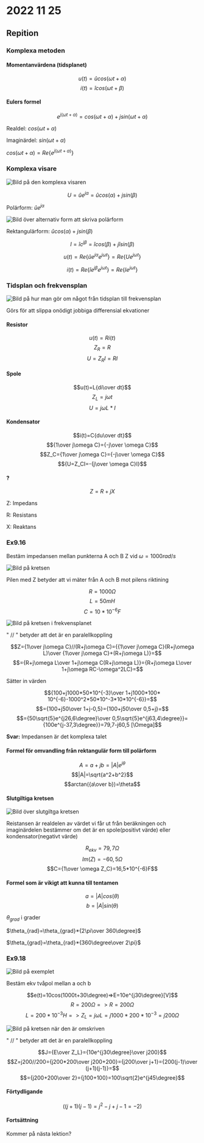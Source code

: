 # 2022 11 25

## Repition

### Komplexa metoden

#### Momentanvärdena (tidsplanet)

$$u(t)=ûcos(\omega t+\alpha)$$
$$i(t)=îcos(\omega t+\beta)$$

#### Eulers formel

$${e^{j(\omega t+\alpha)}=cos(\omega t+\alpha)+jsin(\omega t+\alpha)}$$

Realdel: $cos(\omega t+\alpha)$

Imaginärdel: $sin(\omega t+\alpha)$

$cos(\omega t+\alpha)=Re\{e^{j(\omega t+\alpha)}\}$

### Komplexa visare

![Bild på den komplexa visaren](https://lh3.googleusercontent.com/vWLolV5Pftbk60LP_YLMfTEPj6urmr7xZgfxEfZ6BkwmkWcER20M3Ta2gCzoE4Kt4m5Yagy78oxnpnUQWtgeXsbFX-WQxRySXf9k-AKqlTePPF-ycTCCFUpB2eQio7bUcXE8tEpKEQo=w2400)

$$U=ûe^{j\alpha}=ûcos(\alpha)+jsin(\beta)$$

Polärform: $ûe^{j\alpha}$

![Bild över alternativ form att skriva polärform](https://lh3.googleusercontent.com/L65PjDaoGGJhSwtugFT5p1Z_UJWMP5WsZE541ToiO5MQuRcwVbfgjV18h2RE0UCw874zxihih0qSoElFgMxYZubJRahnImOCuzZGbxzirEDEJXjBMvF6e2ZmGKY6D4CNtAZTEWJV1ww=w2400)

Rektangulärform: $ûcos(\alpha)+jsin(\beta)$

$$I=îc^{j\beta}=îcos(\beta)+jîsin(\beta)$$

$$u(t)=Re\{ûe^{j\alpha}e^{j\omega t}\}=Re\{Ue^{j\omega t}\}$$

$$i(t)=Re\{îe^{j\beta}e^{j\omega t}\}=Re\{Ie^{j\omega t}\}$$

### Tidsplan och frekvensplan

![Bild på hur man gör om något från tidsplan till frekvensplan](https://lh3.googleusercontent.com/QQLD3w9E_JP7OZSp8oU1E9LR3_nPpfDz_T76AYyeSfeuFYX6oH1--9Z1h50b4MYnROxSnPYikyDn8_tgsZjlyBHGEKfY0itCwic2U6VKT_z6ZC3K78noUH4cciI-0awc4a9QK9l3El4=w2400)

Görs för att slippa onödigt jobbiga differensial ekvationer

#### Resistor

$$u(t)=Ri(t)$$
$$Z_R=R$$
$$U=Z_RI=RI$$

#### Spole

$$u(t)=L{di\over dt}$$
$$Z_L=j\omega t$$
$$U=j\omega L*I$$

#### Kondensator

$$i(t)=C{du\over dt}$$
$${1\over j\omega C}={-j\over \omega C}$$
$$Z_C={1\over j\omega C}={-j\over \omega C}$$
$${U=Z_CI=-{j\over \omega C}I}$$

#### ?

$$Z=R+jX$$

Z: Impedans

R: Resistans

X: Reaktans

### Ex9.16

Bestäm impedansen mellan punkterna A och B Z vid $\omega=1000rad/s$

![Bild på kretsen](https://lh3.googleusercontent.com/kAJYe-5I7HbvVR6QisEykFbEDaBishAeQs5CMETBtlXQv3WBD9uPTRHqgvWUNaolaB_OuQmryvX93E-rdsM2lUSs2jiFkKGX_6yA1RpNw0yqaCnYuytLlPWZ78eSDcMvGQ7dh-wAXuE=w2400)

Pilen med Z betyder att vi mäter från A och B mot pilens riktining

$$R=1000\Omega$$
$$L=50mH$$
$$C=10*10^{-6}F$$

![Bild på kretsen i frekvensplanet](https://lh3.googleusercontent.com/aQrg37q3YGdNaXJVDEcD-BD-j-y2wh-fjWPNJFf_xdunrfqX-G7Q1C5LKRvqJNNMHRqOLkn0Lq45upfgj62Q_15p75Hd0kgX3nfI1llq40_xImamuS02uEe2eXqhprYGDazJdIRVygQ=w2400)

" $//$ " betyder att det är en paralellkoppling

$$Z={1\over j\omega C}//(R+j\omega C)={{1\over j\omega C}(R+j\omega L)\over {1\over j\omega C}+(R+j\omega L)}=$$
$$={R+j\omega L\over 1+j\omega C(R+j\omega L)}={R+j\omega L\over 1+j\omega RC-\omega^2LC}=$$

Sätter in värden

$${100+j1000*50*10^{-3}\over 1+j1000*100*
10^{-6}-1000^2*50*10^-3*10*10^{-6}}=$$
$$={100+j50\over 1+j-0,5}={100+j50\over 0,5+j}=$$
$$={50\sqrt{5}e^{j26,6\degree}\over 0,5\sqrt{5}e^{j63,4\degree}}={100e^{j-37,3\degree}}=79,7-j60,5 [\Omega]$$

**Svar:** Impedansen är det komplexa talet
#### Formel för omvandling från rektangulär form till polärform

$$A=a+jb=|A|e^{j\theta}$$
$$|A|=\sqrt{a^2+b^2}$$
$$arctan({a\over b})=\theta$$

#### Slutgiltiga kretsen

![Bild över slutgiltga kretsen](https://lh3.googleusercontent.com/xTEQKszuz6UsJ-pCFbrdd4aCI5LDFKRdQuch0HGsbGA1pZnL-ppqeNw9VjB4QweLGxf27fa9xztlmgD3u9u16pbx-oAcjEHRnirgsarDPehJtTi75Hc9t6Fsval_VvkJxRsVQQ7GnOc=w2400)

Reistansen är realdelen av värdet vi får ut från beräkningen och imaginärdelen bestämmer om det är en spole(positivt värde) eller kondensator(negativt värde)

$$R_{ekv}=79,7\Omega$$
$$Im(Z)=-60,5\Omega$$
$$C={1\over \omega Z_C}=16,5*10^{-6}F$$

#### Formel som är vikigt att kunna till tentamen

$$a=|A|cos(\theta)$$
$$b=|A|sin(\theta)$$

$\theta_{grad}$ i grader

$\theta_{rad}=\theta_{grad}*{2\pi\over 360\degree}$

$\theta_{grad}=\theta_{rad}*{360\degree\over 2\pi}$

### Ex9.18

![Bild på exemplet](https://lh3.googleusercontent.com/WhYf7XQSOfihETSpGlIvaeZZ5ezjDeWbPW7nUunsU0Nw4bplXWM_r3ymP2sOiCy5De6G6KcNcU0916LcEPWAKhlK0fMp2tTXNUfYQ1uhXooKvpwunAzwxhAUtjhtQNLw9-QnYW8SQDw=w2400)

Bestäm ekv tvåpol mellan a och b

$$e(t)=10cos(1000t+30\degree)=>E=10e^{j30\degree}[V]$$
$$R=200\Omega=>R=200\Omega$$
$$L=200*10^{-3}H=>Z_L=j\omega L=j1000*200*10^{-3}=j200\Omega$$

![Bild på kretsen när den är omskriven](https://lh3.googleusercontent.com/hV0ytzcEsaSoCzde46TqqZpex-4Ad8O99oCn-hPNjVwTIQj-aPzAvvI0fUXrFz3CUbUqtf_JxJbOAwtaaMpeilDLgirGlEofxgnXO0X8NfelHx0FObfzEWet1dq_Q1asyHHwFIokvO4=w2400)

" $//$ " betyder att det är en paralellkoppling

$$J={E\over Z_L}={10e^{j30\degree}\over j200}$$
$$Z=j200//200={j200*200\over j200+200}={j200\over j+1}={200(j-1)\over (j+1)(j-1)}=$$
$$={j200+200\over 2}={j100+100}=100\sqrt{2}e^{j45\degree}$$

#### Förtydligande

$$((j+1)(j-1)=j^2-j+j-1=-2)$$

#### Fortsättning

Kommer på nästa lektion?
